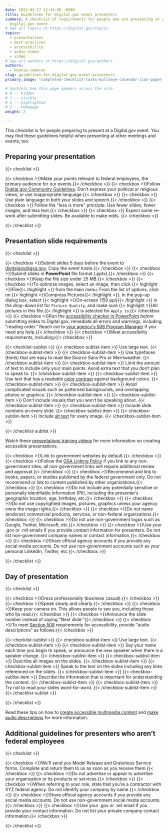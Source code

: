 ```yaml
---
date: 2023-03-17 12:43:00 -0500
title: Guidelines for Digital.gov event presenters
summary: A checklist of requirements for people who are presenting at a
  Digital.gov event.
# See all topics at https://digital.gov/topics
topics:
  - presentations
  - best-practices
  - accessibility
  - audio-video
  - video
# See all authors at https://digital.gov/authors
authors:
  - bonnie-cameron
slug: guidelines-for-digital-gov-event-presenters
primary_image: "completed-checklist-tasks-bullseye-calendar-icon-paperfox-gettyimages-1468937260"

# Controls how this page appears across the site
# 0 -- hidden
# 1 -- visible
# 2 -- highlighted
# 3 -- homepage
weight: 2

---
```


This checklist is for people preparing to present at a Digital.gov event. You may find these guidelines helpful when presenting at other meetings and events, too.

## Preparing your presentation

{{< checklist >}}

  {{< checkbox >}}Make your points relevant to federal employees, the primary audience for our events.{{< /checkbox >}}
  {{< checkbox >}}Follow [Digital.gov Community Guidelines](https://digital.gov/communities/manage-your-subscription/). Don’t express your political or religious views, or use inappropriate language.{{< /checkbox >}} 
  {{< checkbox >}} Use plain language in both your slides and speech.{{< /checkbox >}}
  {{< checkbox >}} Follow the "less is more" principle. Use fewer slides, fewer images, and less text.{{< /checkbox >}}
  {{< checkbox >}} Expect some re-work after submitting slides. Be available to make edits. {{< /checkbox >}} 

{{< /checklist >}}

## Presentation slide requirements

{{< checklist >}}

  {{< checkbox >}}Submit slides 5 days before the event to [digitalgov@gsa.gov](mailto:digitalgov@gsa.gov). Copy the event hosts.{{< /checkbox >}} 
  {{< checkbox >}}Submit slides in **PowerPoint** file format (.pptx).{{< /checkbox >}} 
  {{< checkbox >}}Keep the file size under 25 MB.{{< /checkbox >}} 
  {{< checkbox >}}To optimize images, select an image, then click {{< highlight >}}File{{< /highlight >}} from the main menu. From the list of options, click on {{< highlight >}}Compress Pictures{{< /highlight >}}. In the pop-up dialog box, select {{< highlight >}}On-screen (150 ppi){{< /highlight >}} in the drop-down list for `Picture Quality`, and make sure {{< highlight >}}All pictures in this file.{{< /highlight >}} is selected for `Apply to`.{{< /checkbox >}} 
  {{< checkbox >}}Run the [accessibility checker in PowerPoint](https://support.microsoft.com/en-us/office/make-your-powerpoint-presentations-accessible-to-people-with-disabilities-6f7772b2-2f33-4bd2-8ca7-dae3b2b3ef25) _before_ submitting slides to Digital.gov; remediate all errors and warnings, including "reading order." Reach out to [your agency's 508 Program Manager](https://www.section508.gov/tools/program-manager-listing/) if you need any help.{{< /checkbox >}} 
  {{< checkbox >}}Meet accessibility requirements, including:{{< /checkbox >}} 

  {{< checklist-sublist >}}
  {{< checkbox-sublist-item >}} Use large text. {{< /checkbox-sublist-item >}}
  {{< checkbox-sublist-item >}} Use typefaces (fonts) that are easy to read like Source Sans Pro or Merriweather. {{< /checkbox-sublist-item >}} 
  {{< checkbox-sublist-item >}} Limit the amount of text to include only your main points. Avoid extra text that you don’t plan to speak to. {{< /checkbox-sublist-item >}} 
  {{< checkbox-sublist-item >}} Use text that has a readable [color contrast](https://www.section508.gov/training/documents/aed-cop-docx12/) against background colors. {{< /checkbox-sublist-item >}} 
  {{< checkbox-sublist-item >}} Avoid complicated visuals such as patterned backgrounds, and overlapping photos or graphics. {{< /checkbox-sublist-item >}} 
  {{< checkbox-sublist-item >}} Don’t include visuals that you won’t be speaking about. {{< /checkbox-sublist-item >}}
  {{< checkbox-sublist-item >}} Include slide numbers on every slide. {{< /checkbox-sublist-item >}}
  {{< checkbox-sublist-item >}} Include [alt text](https://www.section508.gov/training/presentations/aed-cop-pptx07/) for every image. {{< /checkbox-sublist-item >}}

  {{< /checklist-sublist >}}

Watch these [presentations training videos](https://www.section508.gov/create/presentations/training-videos) for more information on creating accessible presentations.

  {{< checkbox >}}Link to government websites by default.{{< /checkbox >}} 
  {{< checkbox >}}Follow the [GSA Linking Policy](https://www.gsa.gov/website-information/website-policies#linking) if you link to any non-government sites; all non-government links will require additional review and approval.{{< /checkbox >}} 
  {{< checkbox >}}Recommend and link to books, papers, or studies published by the federal government only. Do not recommend or link to content published by other organizations.{{< /checkbox >}} 
  {{< checkbox >}}Do not include any potentially sensitive or personally identifiable information (PII), including the presenter’s geographic location, age, birthday, etc.{{< /checkbox >}} 
  {{< checkbox >}}Do not use copyrighted images, pictures, graphics unless your agency owns the image rights.{{< /checkbox >}} 
  {{< checkbox >}}Do not name (endorse) commercial products, services, or non-federal organizations.{{< /checkbox >}} 
  {{< checkbox >}}Do not use non-government logos such as Google, Twitter, Microsoft, etc.{{< /checkbox >}} 
  {{< checkbox >}}Use your .gov or .mil emails if you provide contact information for presenters. Do not list non-government company names or contact information.{{< /checkbox >}} 
  {{< checkbox >}}Share official agency accounts if you provide any social media accounts. Do not use non-government accounts such as your personal LinkedIn, Twitter, etc.{{< /checkbox >}} 

{{< /checklist >}}

## Day of presentation

{{< checklist >}} 

  {{< checkbox >}}Dress professionally (business casual).{{< /checkbox >}} 
  {{< checkbox >}}Speak slowly and clearly.{{< /checkbox >}} 
  {{< checkbox >}}Keep your camera on. This allows people to see you, including those who lip read.{{< /checkbox >}} 
  {{< checkbox >}}Announce the slide number instead of saying &#34;Next slide.&#34;{{< /checkbox >}} 
  {{< checkbox >}}To meet [Section 508](https://www.section508.gov/manage/laws-and-policies) requirements for accessibility, provide “audio descriptions” as follows:{{< /checkbox >}}

  {{< checklist-sublist >}}
  {{< checkbox-sublist-item >}} Use large text. {{< /checkbox-sublist-item >}}
  {{< checkbox-sublist-item >}} Say your name each time you begin to speak, or announce the new speaker when there is a speaker change. {{< /checkbox-sublist-item >}}
  {{< checkbox-sublist-item >}} Describe all images on the slides. {{< /checkbox-sublist-item >}}
  {{< checkbox-sublist-item >}} Speak to the text on the slides including any links referenced on the slides. {{< /checkbox-sublist-item >}} 
  {{< checkbox-sublist-item >}} Describe the information that is important for understanding the content. {{< /checkbox-sublist-item >}} 
  {{< checkbox-sublist-item >}} Try not to read your slides word-for-word. {{< /checkbox-sublist-item >}}
  {{< /checklist-sublist >}}

{{< /checklist >}}

Read these tips on how to [create accessible multimedia content](https://www.section508.gov/create/synchronized-media#audio-description) and [make audio descriptions](https://digital.gov/2014/06/30/508-accessible-videos-how-to-make-audio-descriptions/) for more information.

## Additional guidelines for presenters who aren’t federal employees

{{< checklist >}}

  {{< checkbox >}}We'll send you Model Release and Gratuitous Service forms. Complete and return them to us as soon as you receive them.{{< /checkbox >}} 
  {{< checkbox >}}Do not advertise or appear to advertise your organization or its products or services.{{< /checkbox >}} 
  {{< checkbox >}}When referring to your role, state that you’re a contractor with XYZ federal agency. Do not identify your company by name.{{< /checkbox >}} 
  {{< checkbox >}}Share official agency accounts if you provide any social media accounts. Do not use non-government social media accounts.{{< /checkbox >}} 
  {{< checkbox >}}Use your .gov or .mil email if you provide your contact information. Do not list your private company contact information.{{< /checkbox >}} 

{{< /checklist >}}
